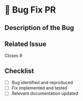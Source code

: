 # 🐛 Bug Fix PR

## Description of the Bug
<!-- What was the bug? How did you fix it? -->

## Related Issue
Closes #

## Checklist
- [ ] Bug identified and reproduced
- [ ] Fix implemented and tested
- [ ] Relevant documentation updated
